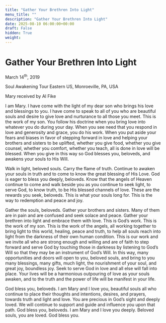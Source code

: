 ```yaml
---
title: "Gather Your Brethren Into Light"
menu_title: ""
description: "Gather Your Brethren Into Light"
date: 2025-08-10 06:00:00+00:00
draft: False
hidden: True
weight:
---
```

# Gather Your Brethren Into Light

March 14<sup>th</sup>, 2019

Soul Awakening Tour Eastern US, Monroeville, PA, USA

Mary received by Al Fike

I am Mary. I have come with the light of my dear son who brings his love and blessings to you. I have come to speak to all of you who are beautiful souls and desire to give love and nurturance to all those you meet. This is the work of my son. You follow his doctrine when you bring love into whatever you do during your day. When you see need that you respond in love and generosity and grace, you do his work. When you put aside your fears and biases in favor of stepping forward in love and helping your brothers and sisters to be uplifted, whether you give food, whether you give counsel, whether you comfort, whether you teach, all is done in love will be blessed. When you give in this way so God blesses you, beloveds, and awakens your souls to His Will.

Walk in light, beloved souls. Carry the flame of truth. Continue to awaken your souls in truth and to come to know the great blessing of His Love. God is eager to bless you deeply, beloveds. Know that the angels of Heaven continue to come and walk beside you as you continue to seek light, to serve God, to know truth, to be His blessed channels of love. These are the rewards you seek, beloveds. This is what your souls long for. This is the way to redemption and peace and joy.

Gather the souls, beloveds. Gather your brothers and sisters. Many of them are in pain and are confused and seek solace and peace. Gather your brethren into light and embrace them with love. This is God’s work. This is the work of my son. This is the work of the angels, all working together to bring light to this world, healing, peace and truth, to help all souls reach into light from the darkness of their own human condition. This is our work and we invite all who are strong enough and willing and are of faith to step forward and serve God by touching those in darkness by listening to God’s Will so that 
they may be an instrument of God’s Will. In this way, many opportunities and doors will open to you, beloved souls, and bring to you many blessings, many gifts, much light, the nourishment of your soul, and great joy, boundless joy. Seek to serve God in love and all else will fall into place. Your lives will be a harmonious outpouring of love as your souls awaken, and to the truth and the power of life will be manifest in your life.

God bless you, beloveds. I am Mary and I love you, beautiful souls all who continue to place their thoughts and intentions, desires, and prayers, towards truth and light and love. You are precious in God’s sight and deeply loved. We will continue to support and guide and influence you upon that path. God bless you, beloveds. I am Mary and I love you deeply. Beloved souls, you are loved. God bless you. 
